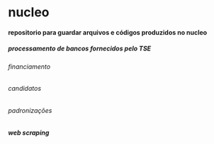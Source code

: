 # nucleo

#### repositorio para guardar arquivos e códigos produzidos no nucleo
##### processamento de bancos fornecidos pelo TSE
###### financiamento
###### candidatos
###### padronizações
##### web scraping
